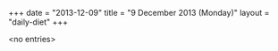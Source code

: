 +++
date = "2013-12-09"
title = "9 December 2013 (Monday)"
layout = "daily-diet"
+++


\<no entries\>
